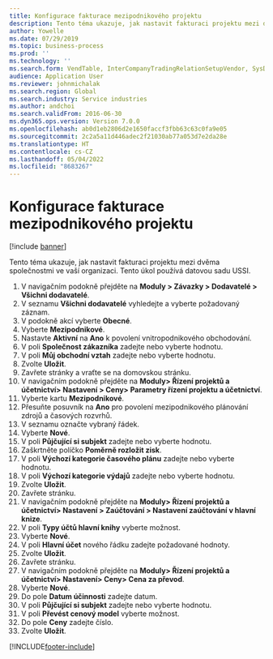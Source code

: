 ```yaml
---
title: Konfigurace fakturace mezipodnikového projektu
description: Tento téma ukazuje, jak nastavit fakturaci projektu mezi dvěma společnostmi ve vaší organizaci.
author: Yowelle
ms.date: 07/29/2019
ms.topic: business-process
ms.prod: ''
ms.technology: ''
ms.search.form: VendTable, InterCompanyTradingRelationSetupVendor, SysDataAreaSelectLookup, ProjParameters, ProjPosting, ProjTransferPrice
audience: Application User
ms.reviewer: johnmichalak
ms.search.region: Global
ms.search.industry: Service industries
ms.author: andchoi
ms.search.validFrom: 2016-06-30
ms.dyn365.ops.version: Version 7.0.0
ms.openlocfilehash: ab0d1eb2806d2e1650faccf3fbb63c63c0fa9e05
ms.sourcegitcommit: 2c2a5a11d446adec2f21030ab77a053d7e2da28e
ms.translationtype: HT
ms.contentlocale: cs-CZ
ms.lasthandoff: 05/04/2022
ms.locfileid: "8683267"
---
```

# <a name="configure-intercompany-project-invoicing"></a>Konfigurace fakturace mezipodnikového projektu

[!include [banner](../../includes/banner.md)]

Tento téma ukazuje, jak nastavit fakturaci projektu mezi dvěma společnostmi ve vaší organizaci. Tento úkol používá datovou sadu USSI.

1. V navigačním podokně přejděte na **Moduly > Závazky > Dodavatelé > Všichni dodavatelé**.
2. V seznamu **Všichni dodavatelé** vyhledejte a vyberte požadovaný záznam.
3. V podokně akcí vyberte **Obecné**.
4. Vyberte **Mezipodnikové**.
5. Nastavte **Aktivní** na **Ano** k povolení vnitropodnikového obchodování.
6. V poli **Společnost zákazníka** zadejte nebo vyberte hodnotu.
7. V poli **Můj obchodní vztah** zadejte nebo vyberte hodnotu.
8. Zvolte **Uložit**.
9. Zavřete stránky a vraťte se na domovskou stránku.
10. V navigačním podokně přejděte na **Moduly> Řízení projektů a účetnictví> Nastavení > Ceny> Parametry řízení projektu a účetnictví**.
11. Vyberte kartu **Mezipodnikové**.
12. Přesuňte posuvník na **Ano** pro povolení mezipodnikového plánování zdrojů a časových rozvrhů.
13. V seznamu označte vybraný řádek.
14. Vyberte **Nové**.
15. V poli **Půjčující si subjekt** zadejte nebo vyberte hodnotu.
16. Zaškrtněte políčko **Poměrně rozložit zisk**.
17. V poli **Výchozí kategorie časového plánu** zadejte nebo vyberte hodnotu.
18. V poli **Výchozí kategorie výdajů** zadejte nebo vyberte hodnotu.
19. Zvolte **Uložit**.
20. Zavřete stránku.
21. V navigačním podokně přejděte na **Moduly> Řízení projektů a účetnictví> Nastavení > Zaúčtování > Nastavení zaúčtování v hlavní knize**.
22. V poli **Typy účtů hlavní knihy** vyberte možnost.
23. Vyberte **Nové**.
24. V poli **Hlavní účet** nového řádku zadejte požadované hodnoty.
25. Zvolte **Uložit**.
26. Zavřete stránku.
27. V navigačním podokně přejděte na **Moduly> Řízení projektů a účetnictví> Nastavení> Ceny> Cena za převod**.
28. Vyberte **Nové**.
29. Do pole **Datum účinnosti** zadejte datum.
30. V poli **Půjčující si subjekt** zadejte nebo vyberte hodnotu.
31. V poli **Převést cenový model** vyberte možnost.
32. Do pole **Ceny** zadejte číslo.
33. Zvolte **Uložit**.



[!INCLUDE[footer-include](../../includes/footer-banner.md)]